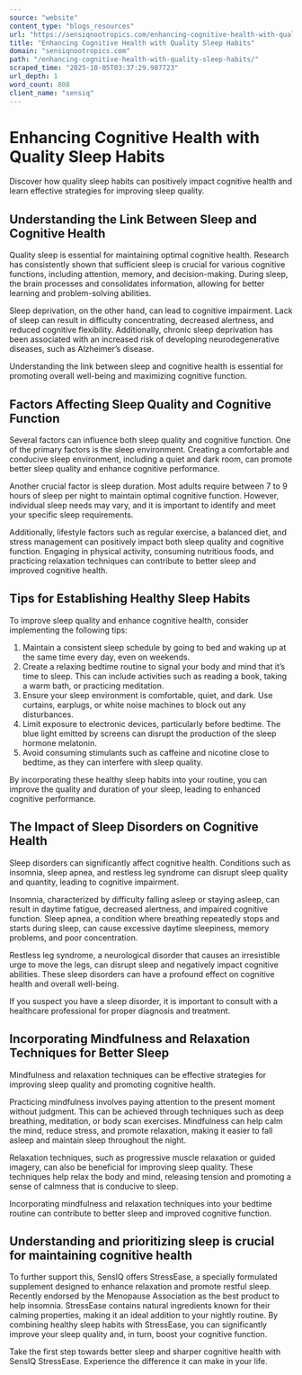 ```yaml
---
source: "website"
content_type: "blogs_resources"
url: "https://sensiqnootropics.com/enhancing-cognitive-health-with-quality-sleep-habits/"
title: "Enhancing Cognitive Health with Quality Sleep Habits"
domain: "sensiqnootropics.com"
path: "/enhancing-cognitive-health-with-quality-sleep-habits/"
scraped_time: "2025-10-05T03:37:29.987723"
url_depth: 1
word_count: 808
client_name: "sensiq"
---
```


# Enhancing Cognitive Health with Quality Sleep Habits

Discover how quality sleep habits can positively impact cognitive health and learn effective strategies for improving sleep quality.

## Understanding the Link Between Sleep and Cognitive Health

Quality sleep is essential for maintaining optimal cognitive health. Research has consistently shown that sufficient sleep is crucial for various cognitive functions, including attention, memory, and decision-making. During sleep, the brain processes and consolidates information, allowing for better learning and problem-solving abilities.

Sleep deprivation, on the other hand, can lead to cognitive impairment. Lack of sleep can result in difficulty concentrating, decreased alertness, and reduced cognitive flexibility. Additionally, chronic sleep deprivation has been associated with an increased risk of developing neurodegenerative diseases, such as Alzheimer’s disease.

Understanding the link between sleep and cognitive health is essential for promoting overall well-being and maximizing cognitive function.

## Factors Affecting Sleep Quality and Cognitive Function

Several factors can influence both sleep quality and cognitive function. One of the primary factors is the sleep environment. Creating a comfortable and conducive sleep environment, including a quiet and dark room, can promote better sleep quality and enhance cognitive performance.

Another crucial factor is sleep duration. Most adults require between 7 to 9 hours of sleep per night to maintain optimal cognitive function. However, individual sleep needs may vary, and it is important to identify and meet your specific sleep requirements.

Additionally, lifestyle factors such as regular exercise, a balanced diet, and stress management can positively impact both sleep quality and cognitive function. Engaging in physical activity, consuming nutritious foods, and practicing relaxation techniques can contribute to better sleep and improved cognitive health.

## Tips for Establishing Healthy Sleep Habits

To improve sleep quality and enhance cognitive health, consider implementing the following tips:

1. Maintain a consistent sleep schedule by going to bed and waking up at the same time every day, even on weekends.
2. Create a relaxing bedtime routine to signal your body and mind that it’s time to sleep. This can include activities such as reading a book, taking a warm bath, or practicing meditation.
3. Ensure your sleep environment is comfortable, quiet, and dark. Use curtains, earplugs, or white noise machines to block out any disturbances.
4. Limit exposure to electronic devices, particularly before bedtime. The blue light emitted by screens can disrupt the production of the sleep hormone melatonin.
5. Avoid consuming stimulants such as caffeine and nicotine close to bedtime, as they can interfere with sleep quality.

By incorporating these healthy sleep habits into your routine, you can improve the quality and duration of your sleep, leading to enhanced cognitive performance.

## The Impact of Sleep Disorders on Cognitive Health

Sleep disorders can significantly affect cognitive health. Conditions such as insomnia, sleep apnea, and restless leg syndrome can disrupt sleep quality and quantity, leading to cognitive impairment.

Insomnia, characterized by difficulty falling asleep or staying asleep, can result in daytime fatigue, decreased alertness, and impaired cognitive function. Sleep apnea, a condition where breathing repeatedly stops and starts during sleep, can cause excessive daytime sleepiness, memory problems, and poor concentration.

Restless leg syndrome, a neurological disorder that causes an irresistible urge to move the legs, can disrupt sleep and negatively impact cognitive abilities. These sleep disorders can have a profound effect on cognitive health and overall well-being.

If you suspect you have a sleep disorder, it is important to consult with a healthcare professional for proper diagnosis and treatment.

## Incorporating Mindfulness and Relaxation Techniques for Better Sleep

Mindfulness and relaxation techniques can be effective strategies for improving sleep quality and promoting cognitive health.

Practicing mindfulness involves paying attention to the present moment without judgment. This can be achieved through techniques such as deep breathing, meditation, or body scan exercises. Mindfulness can help calm the mind, reduce stress, and promote relaxation, making it easier to fall asleep and maintain sleep throughout the night.

Relaxation techniques, such as progressive muscle relaxation or guided imagery, can also be beneficial for improving sleep quality. These techniques help relax the body and mind, releasing tension and promoting a sense of calmness that is conducive to sleep.

Incorporating mindfulness and relaxation techniques into your bedtime routine can contribute to better sleep and improved cognitive function.

## Understanding and prioritizing sleep is crucial for maintaining cognitive health

To further support this, SensIQ offers StressEase, a specially formulated supplement designed to enhance relaxation and promote restful sleep. Recently endorsed by the Menopause Association as the best product to help insomnia. StressEase contains natural ingredients known for their calming properties, making it an ideal addition to your nightly routine. By combining healthy sleep habits with StressEase, you can significantly improve your sleep quality and, in turn, boost your cognitive function.

Take the first step towards better sleep and sharper cognitive health with SensIQ StressEase. Experience the difference it can make in your life.